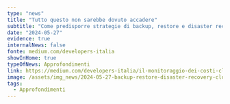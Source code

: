 ```yaml
---
type: "news"
title: "Tutto questo non sarebbe dovuto accadere"
subtitle: "Come predisporre strategie di backup, restore e disaster recovery per proteggere dati e servizi cloud"
date: "2024-05-27"
evidence: true
internalNews: false
fonte: medium.com/developers-italia
showInHome: true
typeOfNews: Approfondimenti
link: https://medium.com/developers-italia/il-monitoraggio-dei-costi-cloud-82aae39a2e81
image: /assets/img_news/2024-05-27-backup-restore-disaster-recovery-cloud.png
tags:
  - Approfondimenti
---
```

